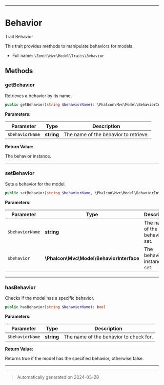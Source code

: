 ***

# Behavior

Trait Behavior

This trait provides methods to manipulate behaviors for models.

* Full name: `\Zemit\Mvc\Model\Traits\Behavior`




## Methods


### getBehavior

Retrieves a behavior by its name.

```php
public getBehavior(string $behaviorName): \Phalcon\Mvc\Model\BehaviorInterface
```








**Parameters:**

| Parameter | Type | Description |
|-----------|------|-------------|
| `$behaviorName` | **string** | The name of the behavior to retrieve. |


**Return Value:**

The behavior instance.




***

### setBehavior

Sets a behavior for the model.

```php
public setBehavior(string $behaviorName, \Phalcon\Mvc\Model\BehaviorInterface $behavior): void
```








**Parameters:**

| Parameter | Type | Description |
|-----------|------|-------------|
| `$behaviorName` | **string** | The name of the behavior to set. |
| `$behavior` | **\Phalcon\Mvc\Model\BehaviorInterface** | The behavior instance to set. |





***

### hasBehavior

Checks if the model has a specific behavior.

```php
public hasBehavior(string $behaviorName): bool
```








**Parameters:**

| Parameter | Type | Description |
|-----------|------|-------------|
| `$behaviorName` | **string** | The name of the behavior to check for. |


**Return Value:**

Returns true if the model has the specified behavior, otherwise false.




***

***
> Automatically generated on 2024-03-28

